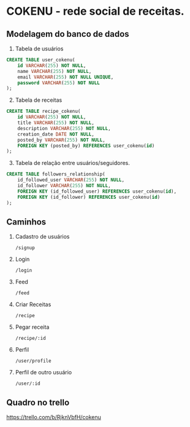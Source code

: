 # COKENU - rede social de receitas.

## Modelagem do banco de dados

1. Tabela de usuários

```sql
CREATE TABLE user_cokenu(
	id VARCHAR(255) NOT NULL,
    name VARCHAR(255) NOT NULL,
    email VARCHAR(255) NOT NULL UNIQUE,
    password VARCHAR(255) NOT NULL
);
```
2. Tabela de receitas
   
```sql
CREATE TABLE recipe_cokenu(
	id VARCHAR(255) NOT NULL,
    title VARCHAR(255) NOT NULL,
    description VARCHAR(255) NOT NULL, 
    creation_date DATE NOT NULL,
    posted_by VARCHAR(255) NOT NULL,
    FOREIGN KEY (posted_by) REFERENCES user_cokenu(id)    
);
```
3. Tabela de relação entre usuários/seguidores.

```sql
CREATE TABLE followers_relationship(
    id_followed_user VARCHAR(255) NOT NULL,
    id_follower VARCHAR(255) NOT NULL,
    FOREIGN KEY (id_followed_user) REFERENCES user_cokenu(id),
    FOREIGN KEY (id_follower) REFERENCES user_cokenu(id)
);

```

## Caminhos

1. Cadastro de usuários

    ``` /signup ```  

2. Login
   
   ```/login ```

3. Feed

    ```/feed```

4. Criar Receitas
    
    ```/recipe```

5. Pegar receita

    ```/recipe/:id```

6. Perfil
   
   ```/user/profile```

7. Perfil de outro usuário
   
   ```/user/:id```

## Quadro no trello

https://trello.com/b/RjknVbfH/cokenu